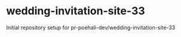 # wedding-invitation-site-33

Initial repository setup for pr-poehali-dev/wedding-invitation-site-33